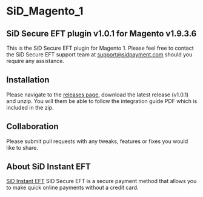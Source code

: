 # SiD_Magento_1
## SiD Secure EFT plugin v1.0.1 for Magento v1.9.3.6

This is the SiD Secure EFT plugin for Magento 1. Please feel free to contact the SiD Secure EFT support team at support@sidpayment.com should you require any assistance.

## Installation

Please navigate to the [releases page](https://github.com/SiD-Instant-EFT/SiD_Magento_1/releases), download the latest release (v1.0.1) and unzip. You will them be able to follow the integration guide PDF which is included in the zip.

## Collaboration

Please submit pull requests with any tweaks, features or fixes you would like to share.

## About SiD Instant EFT

[SiD Instant EFT](https://sidpayment.com/) SID Secure EFT is a secure payment method that allows you to make quick online payments without a credit card.
